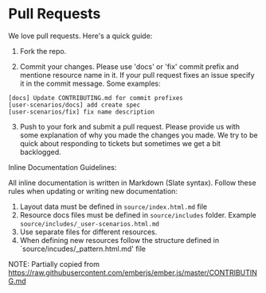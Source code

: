 # Pull Requests

We love pull requests. Here's a quick guide:

1. Fork the repo.

2. Commit your changes. Please use 'docs' or 'fix' commit prefix and mentione resource name in it.
If your pull request fixes an issue specify it in the commit message. Some examples:

  ```
  [docs] Update CONTRIBUTING.md for commit prefixes
  [user-scenarios/docs] add create spec
  [user-scenarios/fix] fix name description
  ```

3. Push to your fork and submit a pull request. Please provide us with some
explanation of why you made the changes you made. 
We try to be quick about responding to tickets but sometimes we get a bit
backlogged.


Inline Documentation Guidelines:

All inline documentation is written in Markdown (Slate syntax). Follow these rules when
updating or writing new documentation:

1. Layout data must be defined in `source/index.html.md` file
2. Resource docs files must be defined in `source/includes` folder. Example `source/includes/_user-scenarios.html.md`
3. Use separate files for different resources.
4. When defining new resources follow the structure defined in `source/incudes/_pattern.html.md' file

NOTE: Partially copied from https://raw.githubusercontent.com/emberjs/ember.js/master/CONTRIBUTING.md
